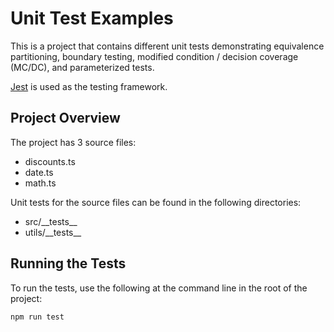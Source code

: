 # Unit Test Examples

This is a project that contains different unit tests demonstrating equivalence partitioning, boundary testing, modified condition / decision coverage (MC/DC), and parameterized tests.

[Jest](https://jestjs.io/) is used as the testing framework.

## Project Overview

The project has 3 source files:

- discounts.ts
- date.ts
- math.ts

Unit tests for the source files can be found in the following directories:

- src/\_\_tests\_\_
- utils/\_\_tests\_\_

## Running the Tests

To run the tests, use the following at the command line in the root of the project:

```bash
npm run test
```
